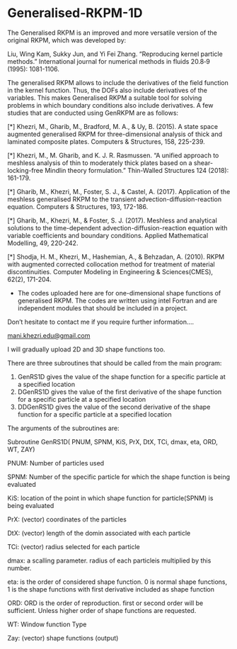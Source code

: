 # Generalised-RKPM-1D
The Generalised RKPM is an improved and more versatile version of the original RKPM, which was developed by:

Liu, Wing Kam, Sukky Jun, and Yi Fei Zhang. “Reproducing kernel particle methods.” International journal for numerical methods in fluids 20.8‐9 (1995): 1081-1106.

The generalised RKPM allows to include the derivatives of the field function in the kernel function. Thus, the DOFs also include derivatives of the variables. This makes Generalised RKPM a suitable tool for solving problems in which boundary conditions also include derivatives. 
 A few studies that are conducted using GenRKPM are as follows:
 
[*] Khezri, M., Gharib, M., Bradford, M. A., & Uy, B. (2015). A state space augmented generalised RKPM for three-dimensional analysis of thick and laminated composite plates. Computers & Structures, 158, 225-239.

[*] Khezri, M., M. Gharib, and K. J. R. Rasmussen. “A unified approach to meshless analysis of thin to moderately thick plates based on a shear-locking-free Mindlin theory formulation.” Thin-Walled Structures 124 (2018): 161-179.

[*] Gharib, M., Khezri, M., Foster, S. J., & Castel, A. (2017). Application of the meshless generalised RKPM to the transient advection-diffusion-reaction equation. Computers & Structures, 193, 172-186.

[*] Gharib, M., Khezri, M., & Foster, S. J. (2017). Meshless and analytical solutions to the time-dependent advection-diffusion-reaction equation with variable coefficients and boundary conditions. Applied Mathematical Modelling, 49, 220-242.

[*] Shodja, H. M., Khezri, M., Hashemian, A., & Behzadan, A. (2010). RKPM with augmented corrected collocation method for treatment of material discontinuities. Computer Modeling in Engineering & Sciences(CMES), 62(2), 171-204.

- The codes uploaded here are for one-dimensional shape functions of generalised RKPM. The codes are written using intel Fortran and are independent modules that should be included in a project. 

Don’t hesitate to contact me if you require further information….

mani.khezri.edu@gmail.com

I will gradually upload 2D and 3D shape functions too. 

There are three subroutines that should be called from the main program:

1. GenRS1D      gives the value of the shape function for a specific particle at a specified location
2. DGenRS1D     gives the value of the first derivative of the shape function for a specific particle at a specified location
3. DDGenRS1D    gives the value of the second derivative of the shape function for a specific particle at a specified location


The arguments of the subroutines are:

Subroutine GenRS1D( PNUM, SPNM, KiS, PrX, DtX, TCi, dmax, eta, ORD, WT, ZAY)

PNUM: Number of particles used 

SPNM: Number of the specific particle for which the shape function is being evaluated 

KiS: location of the point in which shape function for particle(SPNM) is being evaluated

PrX: (vector) coordinates of the particles

DtX: (vector) length of the domin associated with each particle

TCi: (vector) radius selected for each particle

dmax: a scalling parameter. radius of each particleis multiplied by this number.

eta: is the order of considered shape function. 0 is normal shape functions, 1 is the shape functions with first derivative included as shape function

ORD: ORD is the order of reproduction. first or second order will be sufficient. Unless higher order of shape functions are requested. 

WT: Window function Type

Zay: (vector) shape functions (output)
